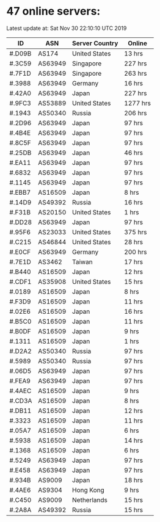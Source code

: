 # 47 online servers:

Latest update at: Sat Nov 30 22:10:10 UTC 2019

| ID | ASN | Server Country | Online |
| -- | --- | -------------- | ------ |
| #.D09B | AS174 | United States | 13 hrs |
| #.3C59 | AS63949 | Singapore | 227 hrs |
| #.7F1D | AS63949 | Singapore | 263 hrs |
| #.3988 | AS63949 | Germany | 16 hrs |
| #.42A0 | AS63949 | Japan | 227 hrs |
| #.9FC3 | AS53889 | United States | 1277 hrs |
| #.1943 | AS50340 | Russia | 206 hrs |
| #.2D96 | AS63949 | Japan | 97 hrs |
| #.4B4E | AS63949 | Japan | 97 hrs |
| #.8C5F | AS63949 | Japan | 97 hrs |
| #.25DB | AS63949 | Japan | 46 hrs |
| #.EA11 | AS63949 | Japan | 97 hrs |
| #.6832 | AS63949 | Japan | 97 hrs |
| #.1145 | AS63949 | Japan | 97 hrs |
| #.EBB7 | AS16509 | Japan | 8 hrs |
| #.14D9 | AS49392 | Russia | 16 hrs |
| #.F31B | AS20150 | United States | 1 hrs |
| #.DD28 | AS63949 | Japan | 97 hrs |
| #.95F6 | AS23033 | United States | 375 hrs |
| #.C215 | AS46844 | United States | 28 hrs |
| #.E0CF | AS63949 | Germany | 200 hrs |
| #.7E1D | AS3462 | Taiwan | 17 hrs |
| #.B440 | AS16509 | Japan | 12 hrs |
| #.CDF1 | AS35908 | United States | 15 hrs |
| #.0189 | AS16509 | Japan | 8 hrs |
| #.F3D9 | AS16509 | Japan | 11 hrs |
| #.02E6 | AS16509 | Japan | 16 hrs |
| #.B5C0 | AS16509 | Japan | 11 hrs |
| #.B0DF | AS16509 | Japan | 9 hrs |
| #.1311 | AS16509 | Japan | 1 hrs |
| #.D2A2 | AS50340 | Russia | 97 hrs |
| #.5989 | AS50340 | Russia | 97 hrs |
| #.06D5 | AS63949 | Japan | 97 hrs |
| #.FEA9 | AS63949 | Japan | 97 hrs |
| #.4AEC | AS16509 | Japan | 9 hrs |
| #.CD3A | AS16509 | Japan | 8 hrs |
| #.DB11 | AS16509 | Japan | 12 hrs |
| #.3323 | AS16509 | Japan | 11 hrs |
| #.05A7 | AS16509 | Japan | 6 hrs |
| #.5938 | AS16509 | Japan | 14 hrs |
| #.1368 | AS16509 | Japan | 6 hrs |
| #.5249 | AS63949 | Japan | 97 hrs |
| #.E458 | AS63949 | Japan | 97 hrs |
| #.934B | AS9009 | Japan | 18 hrs |
| #.4AE6 | AS9304 | Hong Kong | 9 hrs |
| #.C450 | AS9009 | Netherlands | 15 hrs |
| #.2A8A | AS49392 | Russia | 15 hrs |

